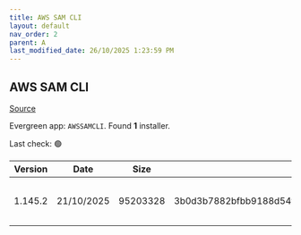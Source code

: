 ```yaml
---
title: AWS SAM CLI
layout: default
nav_order: 2
parent: A
last_modified_date: 26/10/2025 1:23:59 PM
---
```


## AWS SAM CLI

[Source](https://github.com/aws/aws-sam-cli/)

Evergreen app: `AWSSAMCLI`. Found **1** installer.

Last check: 🟢

| Version | Date       | Size     | Sha256                                                           | Architecture | InstallerType | Type | URI                                                                                                                                                                          |
| ------- | ---------- | -------- | ---------------------------------------------------------------- | ------------ | ------------- | ---- | ---------------------------------------------------------------------------------------------------------------------------------------------------------------------------- |
| 1.145.2 | 21/10/2025 | 95203328 | 3b0d3b7882bfbb9188d54f16914bf2015c90d973d469166f92fe358fa681cae0 | x86          | Default       | msi  | [https://github.com/aws/aws-sam-cli/releases/download/v1.145.2/AWS_SAM_CLI_64_PY3.msi](https://github.com/aws/aws-sam-cli/releases/download/v1.145.2/AWS_SAM_CLI_64_PY3.msi) |
